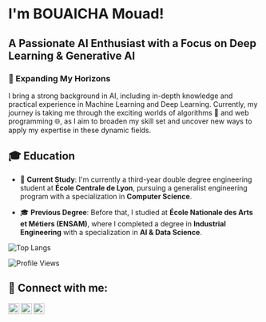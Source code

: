 




 <h1>I'm BOUAICHA Mouad! </h1>
<h2>A Passionate AI Enthusiast with a Focus on Deep Learning  & Generative AI</h2>

<h3>🚀 Expanding My Horizons</h3>
I bring a strong background in AI, including in-depth knowledge and practical experience in Machine Learning and Deep Learning. Currently, my journey is taking me through the exciting worlds of algorithms 🧮 and web programming 🌐, as I aim to broaden my skill set and uncover new ways to apply my expertise in these dynamic fields.





## 🎓 Education

- 🏫 **Current Study**: I'm currently a third-year double degree engineering student at **École Centrale de Lyon**, pursuing a generalist engineering program with a specialization in **Computer Science**.

- 🎓 **Previous Degree**: Before that, I studied at **École Nationale des Arts et Métiers (ENSAM)**, where I completed a degree in **Industrial Engineering** with a specialization in **AI & Data Science**.


![Top Langs](https://github-readme-stats.vercel.app/api/top-langs/?username=MouadBouaicha&layout=compact&hide=)


![Profile Views](https://komarev.com/ghpvc/?username=MouadBouaicha&color=brightgreen)





<h2> 🤳 Connect with me:</h2>

[<img align="left" alt="BOUAICHA Mouad | Twitter" width="22px" src="https://cdn.jsdelivr.net/npm/simple-icons@v3/icons/twitter.svg" />][twitter]
[<img align="left" alt="BOUAICHA Mouad | LinkedIn" width="22px" src="https://cdn.jsdelivr.net/npm/simple-icons@v3/icons/linkedin.svg" />][linkedin]
[<img align="left" alt="BOUAICHA Mouad | Instagram" width="22px" src="https://cdn.jsdelivr.net/npm/simple-icons@v3/icons/instagram.svg" />][instagram]

<br />
<br />

[twitter]: https://twitter.com/MouadBouaichaa
[instagram]: https://www.instagram.com/mouadbouaicha/
[linkedin]: https://www.linkedin.com/in/mouad-bouaicha-a4aaa0211

